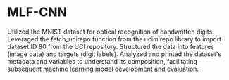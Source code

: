 # MLF-CNN
Utilized the MNIST dataset for optical recognition of handwritten digits. Leveraged the fetch_ucirepo function from the ucimlrepo library to import dataset ID 80 from the UCI repository. Structured the data into features (image data) and targets (digit labels). Analyzed and printed the dataset's metadata and variables to understand its composition, facilitating subsequent machine learning model development and evaluation.

